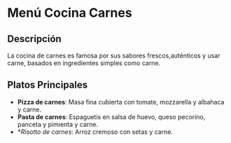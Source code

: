 # Menú Cocina Carnes

## Descripción
La cocina de carnes es famosa por sus sabores frescos,auténticos y usar carne, basados en ingredientes simples como carne.

## Platos Principales
- **Pizza de carnes**: Masa fina cubierta con tomate, mozzarella y albahaca y carne.
- **Pasta de carnes**: Espaguetis en salsa de huevo, queso pecorino, panceta y pimienta y carne.
- **Risotto de carnes*: Arroz cremoso con setas y carne.
